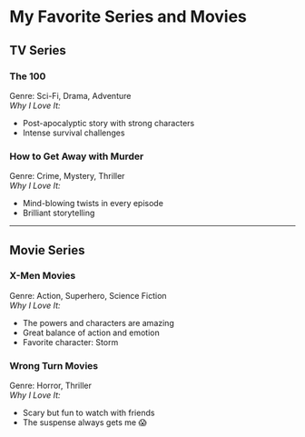 # My Favorite Series and Movies

## TV Series

### The 100
Genre: Sci-Fi, Drama, Adventure  
_Why I Love It:_  
- Post-apocalyptic story with strong characters  
- Intense survival challenges   

### How to Get Away with Murder
Genre: Crime, Mystery, Thriller  
_Why I Love It:_  
- Mind-blowing twists in every episode  
- Brilliant storytelling   

---

## Movie Series

### X-Men Movies
Genre: Action, Superhero, Science Fiction  
_Why I Love It:_  
- The powers and characters are amazing  
- Great balance of action and emotion  
- Favorite character: Storm  

### Wrong Turn Movies
Genre: Horror, Thriller  
_Why I Love It:_  
- Scary but fun to watch with friends  
- The suspense always gets me 😱  
